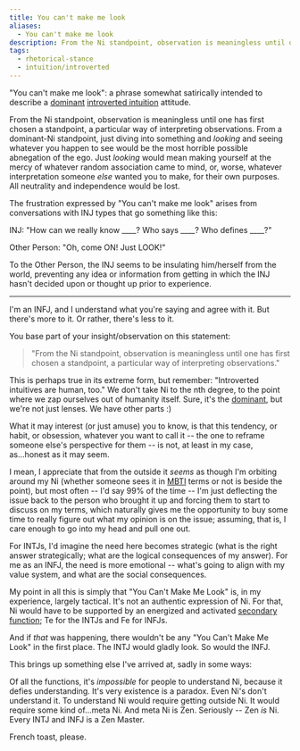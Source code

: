 ```yaml
---
title: You can't make me look
aliases:
  - You can't make me look
description: From the Ni standpoint, observation is meaningless until one has first chosen a standpoint, a particular way of interpreting observations.
tags:
  - rhetorical-stance
  - intuition/introverted
---
```

"You can't make me look": a phrase somewhat satirically intended to describe a [dominant](/wiki/dominant-function) [introverted intuition](/wiki/function-attitude/attitudes/introverted-intuition) attitude.

From the Ni standpoint, observation is meaningless until one has first chosen a standpoint, a particular way of interpreting observations. From a dominant-Ni standpoint, just diving into something and _looking_ and seeing whatever you happen to see would be the most horrible possible abnegation of the ego. Just _looking_ would mean making yourself at the mercy of whatever random association came to mind, or, worse, whatever interpretation someone _else_ wanted you to make, for their own purposes. All neutrality and independence would be lost.

The frustration expressed by "You can't make me look" arises from conversations with INJ types that go something like this:

INJ: "How can we really know ____? Who says ____? Who defines ____?"

Other Person: "Oh, come ON! Just LOOK!"

To the Other Person, the INJ seems to be insulating him/herself from the world, preventing any idea or information from getting in which the INJ hasn't decided upon or thought up prior to experience.

---

I'm an INFJ, and I understand what you're saying and agree with it. But there's more to it. Or rather, there's less to it.

You base part of your insight/observation on this statement:

> "From the Ni standpoint, observation is meaningless until one has first chosen a standpoint, a particular way of interpreting observations."

This is perhaps true in its extreme form, but remember: "Introverted intuitives are human, too." We don't take Ni to the nth degree, to the point where we zap ourselves out of humanity itself. Sure, it's the [dominant](/wiki/dominant-function), but we're not just lenses. We have other parts :)

What it may interest (or just amuse) you to know, is that this tendency, or habit, or obsession, whatever you want to call it -- the one to reframe someone else's perspective for them -- is not, at least in my case, as...honest as it may seem.

I mean, I appreciate that from the outside it *seems* as though I'm orbiting around my Ni (whether someone sees it in [MBTI](/wiki/people-and-systems/myers-briggs) terms or not is beside the point), but most often -- I'd say 99% of the time -- I'm just deflecting the issue back to the person who brought it up and forcing them to start to discuss on my terms, which naturally gives me the opportunity to buy some time to really figure out what my opinion is on the issue; assuming, that is, I care enough to go into my head and pull one out.

For INTJs, I'd imagine the need here becomes strategic (what is the right answer strategically; what are the logical consequences of my answer). For me as an INFJ, the need is more emotional -- what's going to align with my value system, and what are the social consequences.

My point in all this is simply that "You Can't Make Me Look" is, in my experience, largely tactical. It's not an authentic expression of Ni. For that, Ni would have to be supported by an energized and activated [secondary function](/wiki/function-attitude/cognitive-stack/secondary-function); Te for the INTJs and Fe for INFJs.

And if *that* was happening, there wouldn't be any "You Can't Make Me Look" in the first place. The INTJ would gladly look. So would the INFJ.

This brings up something else I've arrived at, sadly in some ways:

Of all the functions, it's *impossible* for people to understand Ni, because it defies understanding. It's very existence is a paradox. Even Ni's don't understand it. To understand Ni would require getting outside Ni. It would require some kind of...meta Ni. And meta Ni is Zen. Seriously -- Zen *is* Ni. Every INTJ and INFJ is a Zen Master.

French toast, please.